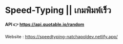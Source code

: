 # Speed-Typing || เกมพิมพ์เร็ว

#### API :point_right: https://api.quotable.io/random
Website : https://speedtyping-natchapoldev.netlify.app/
